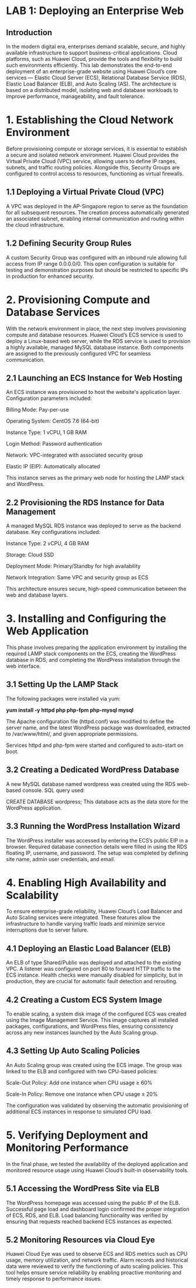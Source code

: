 # LAB 1: Deploying an Enterprise Web
## Introduction
In the modern digital era, enterprises demand scalable, secure, and highly available infrastructure to support business-critical applications. Cloud platforms, such as Huawei Cloud, provide the tools and flexibility to build such environments efficiently. This lab demonstrates the end-to-end deployment of an enterprise-grade website using Huawei Cloud’s core services — Elastic Cloud Server (ECS), Relational Database Service (RDS), Elastic Load Balancer (ELB), and Auto Scaling (AS). The architecture is based on a distributed model, isolating web and database workloads to improve performance, manageability, and fault tolerance.

# 1. Establishing the Cloud Network Environment
Before provisioning compute or storage services, it is essential to establish a secure and isolated network environment. Huawei Cloud provides the Virtual Private Cloud (VPC) service, allowing users to define IP ranges, subnets, and traffic routing policies. Alongside this, Security Groups are configured to control access to resources, functioning as virtual firewalls.

## 1.1 Deploying a Virtual Private Cloud (VPC)
A VPC was deployed in the AP-Singapore region to serve as the foundation for all subsequent resources. The creation process automatically generated an associated subnet, enabling internal communication and routing within the cloud infrastructure.

## 1.2 Defining Security Group Rules
A custom Security Group was configured with an inbound rule allowing full access from IP range 0.0.0.0/0. This open configuration is suitable for testing and demonstration purposes but should be restricted to specific IPs in production for enhanced security.



# 2. Provisioning Compute and Database Services
With the network environment in place, the next step involves provisioning compute and database resources. Huawei Cloud’s ECS service is used to deploy a Linux-based web server, while the RDS service is used to provision a highly available, managed MySQL database instance. Both components are assigned to the previously configured VPC for seamless communication.

## 2.1 Launching an ECS Instance for Web Hosting
An ECS instance was provisioned to host the website's application layer. Configuration parameters included:

Billing Mode: Pay-per-use

Operating System: CentOS 7.6 (64-bit)

Instance Type: 1 vCPU, 1 GB RAM

Login Method: Password authentication

Network: VPC-integrated with associated security group

Elastic IP (EIP): Automatically allocated

This instance serves as the primary web node for hosting the LAMP stack and WordPress.

## 2.2 Provisioning the RDS Instance for Data Management
A managed MySQL RDS instance was deployed to serve as the backend database. Key configurations included:

Instance Type: 2 vCPU, 4 GB RAM

Storage: Cloud SSD

Deployment Mode: Primary/Standby for high availability

Network Integration: Same VPC and security group as ECS

This architecture ensures secure, high-speed communication between the web and database layers.

# 3. Installing and Configuring the Web Application
This phase involves preparing the application environment by installing the required LAMP stack components on the ECS, creating the WordPress database in RDS, and completing the WordPress installation through the web interface.

## 3.1 Setting Up the LAMP Stack
The following packages were installed via yum:

**yum install -y httpd php php-fpm php-mysql mysql**

The Apache configuration file (httpd.conf) was modified to define the server name, and the latest WordPress package was downloaded, extracted to /var/www/html/, and given appropriate permissions. 

Services httpd and php-fpm were started and configured to auto-start on boot.

## 3.2 Creating a Dedicated WordPress Database
A new MySQL database named wordpress was created using the RDS web-based console. SQL query used:

CREATE DATABASE wordpress;
This database acts as the data store for the WordPress application.

## 3.3 Running the WordPress Installation Wizard
The WordPress installer was accessed by entering the ECS’s public EIP in a browser. Required database connection details were filled in using the RDS floating IP, username, and password. The setup was completed by defining site name, admin user credentials, and email.

# 4. Enabling High Availability and Scalability
To ensure enterprise-grade reliability, Huawei Cloud’s Load Balancer and Auto Scaling services were integrated. These features allow the infrastructure to handle varying traffic loads and minimize service interruptions due to server failure.

## 4.1 Deploying an Elastic Load Balancer (ELB)
An ELB of type Shared/Public was deployed and attached to the existing VPC. A listener was configured on port 80 to forward HTTP traffic to the ECS instance. Health checks were manually disabled for simplicity, but in production, they are crucial for automatic fault detection and rerouting.

## 4.2 Creating a Custom ECS System Image
To enable scaling, a system disk image of the configured ECS was created using the Image Management Service. This image captures all installed packages, configurations, and WordPress files, ensuring consistency across any new instances launched by the Auto Scaling group.

## 4.3 Setting Up Auto Scaling Policies
An Auto Scaling group was created using the ECS image. The group was linked to the ELB and configured with two CPU-based policies:

Scale-Out Policy: Add one instance when CPU usage ≥ 60%

Scale-In Policy: Remove one instance when CPU usage ≤ 20%

The configuration was validated by observing the automatic provisioning of additional ECS instances in response to simulated CPU load.

# 5. Verifying Deployment and Monitoring Performance
In the final phase, we tested the availability of the deployed application and monitored resource usage using Huawei Cloud’s built-in observability tools.

## 5.1 Accessing the WordPress Site via ELB
The WordPress homepage was accessed using the public IP of the ELB. Successful page load and dashboard login confirmed the proper integration of ECS, RDS, and ELB. Load balancing functionality was verified by ensuring that requests reached backend ECS instances as expected.

## 5.2 Monitoring Resources via Cloud Eye
Huawei Cloud Eye was used to observe ECS and RDS metrics such as CPU usage, memory utilization, and network traffic. Alarm records and historical data were reviewed to verify the functioning of auto scaling policies. This tool helps ensure service reliability by enabling proactive monitoring and timely response to performance issues.
